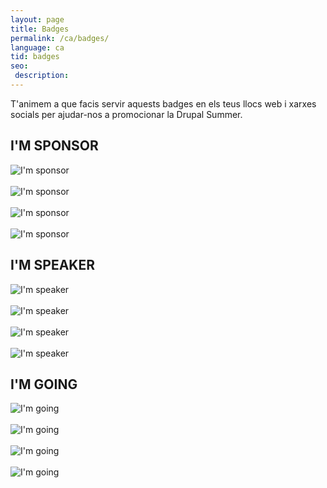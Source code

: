 ```yaml
---
layout: page
title: Badges
permalink: /ca/badges/
language: ca
tid: badges
seo:
 description:
---
```


T'animem a que facis servir aquests badges en els teus llocs web i xarxes socials per ajudar-nos a promocionar la Drupal Summer.

## I'M SPONSOR
<img src="/assets/images/badges/Badges_2017_sponsor_1.png" title="I'm sponsor"/><br/><br/>
<img src="/assets/images/badges/Badges_2017_sponsor_2.png" title="I'm sponsor"/><br/><br/>
<img src="/assets/images/badges/Badges_2017_sponsor_3.png" title="I'm sponsor"/><br/><br/>
<img src="/assets/images/badges/Badges_2017_sponsor_4.png" title="I'm sponsor"/>

## I'M SPEAKER
<img src="/assets/images/badges/Badges_2017_speaker_1.png" title="I'm speaker"/><br/><br/>
<img src="/assets/images/badges/Badges_2017_speaker_2.png" title="I'm speaker"/><br/><br/>
<img src="/assets/images/badges/Badges_2017_speaker_3.png" title="I'm speaker"/><br/><br/>
<img src="/assets/images/badges/Badges_2017_speaker_4.png" title="I'm speaker"/>

## I'M GOING
<img src="/assets/images/badges/Badges_2017_going_1.png" title="I'm going"/><br/><br/>
<img src="/assets/images/badges/Badges_2017_going_2.png" title="I'm going"/><br/><br/>
<img src="/assets/images/badges/Badges_2017_going_3.png" title="I'm going"/><br/><br/>
<img src="/assets/images/badges/Badges_2017_going_4.png" title="I'm going"/>
